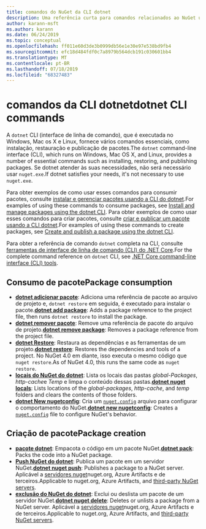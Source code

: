 ```yaml
---
title: comandos do NuGet da CLI dotnet
description: Uma referência curta para comandos relacionados ao NuGet usando a interface de linha de comando dotnet.
author: karann-msft
ms.author: karann
ms.date: 06/24/2019
ms.topic: conceptual
ms.openlocfilehash: ff011e60d3de3b0999db56e1e30e97e538bd9fb4
ms.sourcegitcommit: efc18d484fdf0c7a8979b564dcb191c030601bb4
ms.translationtype: MT
ms.contentlocale: pt-BR
ms.lasthandoff: 07/18/2019
ms.locfileid: "68327483"
---
```

# <a name="dotnet-cli-commands"></a><span data-ttu-id="a05b6-103">comandos da CLI dotnet</span><span class="sxs-lookup"><span data-stu-id="a05b6-103">dotnet CLI commands</span></span>

<span data-ttu-id="a05b6-104">A `dotnet` CLI (interface de linha de comando), que é executada no Windows, Mac os X e Linux, fornece vários comandos essenciais, como instalação, restauração e publicação de pacotes.</span><span class="sxs-lookup"><span data-stu-id="a05b6-104">The `dotnet` command-line interface (CLI), which runs on Windows, Mac OS X, and Linux, provides a number of essential commands such as installing, restoring, and publishing packages.</span></span> <span data-ttu-id="a05b6-105">Se dotnet atender às suas necessidades, não será necessário usar `nuget.exe`.</span><span class="sxs-lookup"><span data-stu-id="a05b6-105">If dotnet satisfies your needs, it's not necessary to use `nuget.exe`.</span></span>

<span data-ttu-id="a05b6-106">Para obter exemplos de como usar esses comandos para consumir pacotes, consulte [instalar e gerenciar pacotes usando a CLI do dotnet](../consume-packages/install-use-packages-dotnet-cli.md).</span><span class="sxs-lookup"><span data-stu-id="a05b6-106">For examples of using these commands to consume packages, see [Install and manage packages using the dotnet CLI](../consume-packages/install-use-packages-dotnet-cli.md).</span></span> <span data-ttu-id="a05b6-107">Para obter exemplos de como usar esses comandos para criar pacotes, consulte [criar e publicar um pacote usando a CLI dotnet](../quickstart/create-and-publish-a-package-using-the-dotnet-cli.md).</span><span class="sxs-lookup"><span data-stu-id="a05b6-107">For examples of using these commands to create packages, see [Create and publish a package using the dotnet CLI](../quickstart/create-and-publish-a-package-using-the-dotnet-cli.md).</span></span>

<span data-ttu-id="a05b6-108">Para obter a referência de comando `dotnet` completa na CLI, consulte [ferramentas de interface de linha de comando (CLI) do .NET Core](/dotnet/core/tools/?tabs=netcore2x).</span><span class="sxs-lookup"><span data-stu-id="a05b6-108">For the complete command reference on `dotnet` CLI, see [.NET Core command-line interface (CLI) tools](/dotnet/core/tools/?tabs=netcore2x).</span></span>

## <a name="package-consumption"></a><span data-ttu-id="a05b6-109">Consumo de pacote</span><span class="sxs-lookup"><span data-stu-id="a05b6-109">Package consumption</span></span>

- <span data-ttu-id="a05b6-110">[**dotnet adicionar pacote**](/dotnet/core/tools/dotnet-add-package): Adiciona uma referência de pacote ao arquivo de projeto e, `dotnet restore` em seguida, é executado para instalar o pacote.</span><span class="sxs-lookup"><span data-stu-id="a05b6-110">[**dotnet add package**](/dotnet/core/tools/dotnet-add-package): Adds a package reference to the project file, then runs `dotnet restore` to install the package.</span></span>
- <span data-ttu-id="a05b6-111">[**dotnet remover pacote**](/dotnet/core/tools/dotnet-remove-package): Remove uma referência de pacote do arquivo de projeto.</span><span class="sxs-lookup"><span data-stu-id="a05b6-111">[**dotnet remove package**](/dotnet/core/tools/dotnet-remove-package): Removes a package reference from the project file.</span></span>
- <span data-ttu-id="a05b6-112">[**dotnet Restore**](/dotnet/core/tools/dotnet-restore?tabs=netcore2x): Restaura as dependências e as ferramentas de um projeto.</span><span class="sxs-lookup"><span data-stu-id="a05b6-112">[**dotnet restore**](/dotnet/core/tools/dotnet-restore?tabs=netcore2x): Restores the dependencies and tools of a project.</span></span> <span data-ttu-id="a05b6-113">No NuGet 4.0 em diante, isso executa o mesmo código que `nuget restore`.</span><span class="sxs-lookup"><span data-stu-id="a05b6-113">As of NuGet 4.0, this runs the same code as `nuget restore`.</span></span>
- <span data-ttu-id="a05b6-114">[**locais do NuGet do dotnet**](/dotnet/core/tools/dotnet-nuget-locals): Lista os locais das pastas *global-Packages*, *http-cache*e *Temp* e limpa o conteúdo dessas pastas.</span><span class="sxs-lookup"><span data-stu-id="a05b6-114">[**dotnet nuget locals**](/dotnet/core/tools/dotnet-nuget-locals): Lists locations of the *global-packages*, *http-cache*, and *temp* folders and clears the contents of those folders.</span></span>
- <span data-ttu-id="a05b6-115">[**dotnet New nugetconfig**](/dotnet/core/tools/dotnet-new): Cria um [`nuget.config`](../reference/nuget-config-file.md) arquivo para configurar o comportamento do NuGet.</span><span class="sxs-lookup"><span data-stu-id="a05b6-115">[**dotnet new nugetconfig**](/dotnet/core/tools/dotnet-new): Creates a [`nuget.config`](../reference/nuget-config-file.md) file to configure NuGet's behavior.</span></span>

## <a name="package-creation"></a><span data-ttu-id="a05b6-116">Criação de pacote</span><span class="sxs-lookup"><span data-stu-id="a05b6-116">Package creation</span></span>

- <span data-ttu-id="a05b6-117">[**pacote dotnet**](/dotnet/core/tools/dotnet-pack?tabs=netcore2x): Empacota o código em um pacote NuGet.</span><span class="sxs-lookup"><span data-stu-id="a05b6-117">[**dotnet pack**](/dotnet/core/tools/dotnet-pack?tabs=netcore2x): Packs the code into a NuGet package.</span></span>
- <span data-ttu-id="a05b6-118">[**Push NuGet do dotnet**](/dotnet/core/tools/dotnet-nuget-push): Publica um pacote em um servidor NuGet.</span><span class="sxs-lookup"><span data-stu-id="a05b6-118">[**dotnet nuget push**](/dotnet/core/tools/dotnet-nuget-push): Publishes a package to a NuGet server.</span></span> <span data-ttu-id="a05b6-119">Aplicável a [servidores nuget](../hosting-packages/overview.md)nuget.org, Azure Artifacts e de terceiros.</span><span class="sxs-lookup"><span data-stu-id="a05b6-119">Applicable to nuget.org, Azure Artifacts, and [third-party NuGet servers](../hosting-packages/overview.md).</span></span>
- <span data-ttu-id="a05b6-120">[**exclusão do NuGet do dotnet**](/dotnet/core/tools/dotnet-nuget-delete): Exclui ou deslista um pacote de um servidor NuGet.</span><span class="sxs-lookup"><span data-stu-id="a05b6-120">[**dotnet nuget delete**](/dotnet/core/tools/dotnet-nuget-delete): Deletes or unlists a package from a NuGet server.</span></span> <span data-ttu-id="a05b6-121">Aplicável a [servidores nuget](../hosting-packages/overview.md)nuget.org, Azure Artifacts e de terceiros.</span><span class="sxs-lookup"><span data-stu-id="a05b6-121">Applicable to nuget.org, Azure Artifacts, and [third-party NuGet servers](../hosting-packages/overview.md).</span></span>
